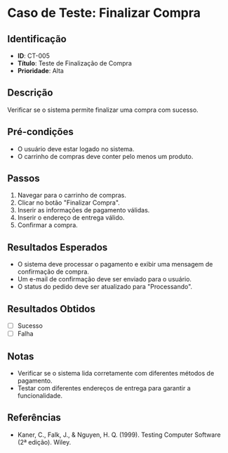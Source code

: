 # Caso de Teste: Finalizar Compra

## Identificação
- **ID**: CT-005
- **Título**: Teste de Finalização de Compra
- **Prioridade**: Alta

## Descrição
Verificar se o sistema permite finalizar uma compra com sucesso.

## Pré-condições
- O usuário deve estar logado no sistema.
- O carrinho de compras deve conter pelo menos um produto.

## Passos
1. Navegar para o carrinho de compras.
2. Clicar no botão "Finalizar Compra".
3. Inserir as informações de pagamento válidas.
4. Inserir o endereço de entrega válido.
5. Confirmar a compra.

## Resultados Esperados
- O sistema deve processar o pagamento e exibir uma mensagem de confirmação de compra.
- Um e-mail de confirmação deve ser enviado para o usuário.
- O status do pedido deve ser atualizado para "Processando".

## Resultados Obtidos
- [ ] Sucesso
- [ ] Falha

## Notas
- Verificar se o sistema lida corretamente com diferentes métodos de pagamento.
- Testar com diferentes endereços de entrega para garantir a funcionalidade.

## Referências
- Kaner, C., Falk, J., & Nguyen, H. Q. (1999). Testing Computer Software (2ª edição). Wiley.